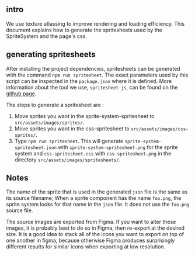 ## intro
We use texture atlassing to improve rendering and loading efficiency. This document explains how to generate the spritesheets used by the SpriteSystem and the page's css.

## generating spritesheets

After installing the project dependencies, spritesheets can be generated with the command `npm run spritesheet`. The exact parameters used by this script can be inspected in the `package.json` where it is defined. More information about the tool we use, `spritesheet-js`, can be found on the [github page](https://github.com/mozillareality/spritesheet.js/).

The steps to generate a spritesheet are :

1. Move sprites you want in the sprite-system-spritesheet to `src/assets/images/sprites/`. 
1. Move sprites you want in the css-spritesheet to `src/assets/images/css-sprites/`. 
1. Type `npm run spritesheet`. This will generate
   `sprite-system-spritesheet.json` with `sprite-system-spritesheet.png` for the
   sprite system and
   `css-spritesheet.css` with `css-spritesheet.png` in the directory `src/assets/images/spritesheets/`.

## Notes

The name of the sprite that is used in the generated `json` file is the same as its source filename; When a sprite component has the name `foo.png`, the sprite system looks for that name in the `json` file. It does not use the `foo.png` source file.

The source images are exported from Figma. If you want to alter these images, it is probably best to do so in Figma, then re-export at the desired size. It is a good idea to stack all of the icons you want to export on top of one another in figma, because otherwise Figma produces surprisingly different results for similar icons when exporting at low resolution.
